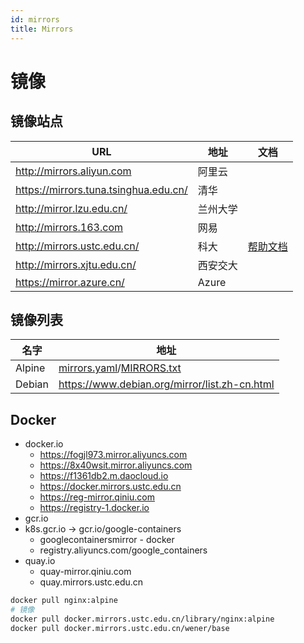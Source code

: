 ```yaml
---
id: mirrors
title: Mirrors
---
```


# 镜像

## 镜像站点

| URL                                   | 地址     | 文档                                                   |
| ------------------------------------- | -------- | ------------------------------------------------------ |
| http://mirrors.aliyun.com             | 阿里云   |
| https://mirrors.tuna.tsinghua.edu.cn/ | 清华     |
| http://mirror.lzu.edu.cn/             | 兰州大学 |
| http://mirrors.163.com                | 网易     |
| http://mirrors.ustc.edu.cn/           | 科大     | [帮助文档](http://mirrors.ustc.edu.cn/help/index.html) |
| http://mirrors.xjtu.edu.cn/           | 西安交大 |
| https://mirror.azure.cn/              | Azure    |

## 镜像列表

| 名字   | 地址                                                                                                                                                         |
| ------ | ------------------------------------------------------------------------------------------------------------------------------------------------------------ |
| Alpine | [mirrors.yaml](https://git.alpinelinux.org/cgit/aports/tree/main/alpine-mirrors/mirrors.yaml)/[MIRRORS.txt](http://rsync.alpinelinux.org/alpine/MIRRORS.txt) |
| Debian | https://www.debian.org/mirror/list.zh-cn.html                                                                                                                |

## Docker
- docker.io
  - https://fogjl973.mirror.aliyuncs.com
  - https://8x40wsit.mirror.aliyuncs.com
  - https://f1361db2.m.daocloud.io
  - https://docker.mirrors.ustc.edu.cn
  - https://reg-mirror.qiniu.com
  - https://registry-1.docker.io
- gcr.io
- k8s.gcr.io -> gcr.io/google-containers
  - googlecontainersmirror - docker
  - registry.aliyuncs.com/google_containers
- quay.io
  - quay-mirror.qiniu.com
  - quay.mirrors.ustc.edu.cn

```bash
docker pull nginx:alpine
# 镜像
docker pull docker.mirrors.ustc.edu.cn/library/nginx:alpine
docker pull docker.mirrors.ustc.edu.cn/wener/base
```
